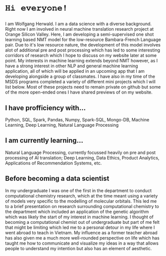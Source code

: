 
# <p style="font-family:'FreeMono'">Hi everyone!</p>




I am Wolfgang Herwald.  I am a data science with a diverse background.  Right now I am involved in neural machine translation research project at Orange Silicon Valley.  Here, I am developing a semi-supervised one shot learning based NMT model for the low-resource Bambara-French Language pair.  Due to it's low resource nature, the development of this model involves alot of additional pre and post processing which has led to some interesting corridors of research which I hope to discuss on my website later at some point.   My interests in machine learning extends beyond NMT however, as I have a strong interest in other NLP and general machine learning application, all of which will be applied in an upcoming app that I am developing alongside a group of classmates.  I have also in my time of the MSDS programs completed a variety of different mini projects which I will list below.  Most of these projects need to remain private on github but some of the more open-ended ones I have shared previews of on my website.

## I have profficiency with...
Python, SQL, Spark, Pandas, Numpy, Spark-SQL, Mongo-DB, Machine Learning, Deep Learning, Natural Language Processing  </br>

## I am currently learning...
Natural Language Processing, currently focussed heavily on pre and post processing of AI translation; Deep Learning, Data Ethics, Product Analytics, Applications of Recommendation Systems, etc.

## Before becoming a data scientist
In my undergraduate I was one of the first in the department to conduct computational chemistry research, which at the time meant using a variety of models very specific to the modelling of molecular orbitals.  This led me to a brief presentation on research surrounding computational chemistry to the department which included an application of the genetic algorithm which was likely the start of my interest in machine learning. I thought of becoming a computational chemist out of undergraduate but part of me felt that might be limiting which led me to a personal detour in my life where I went abroad to teach in Vietnam.  My influence as a former teacher abroad has also given me a much more well-rounded perspective on life which has taught me how to communicate and visualize my ideas in a way that allows people to understand my intention but also has an element of aesthetic. 

